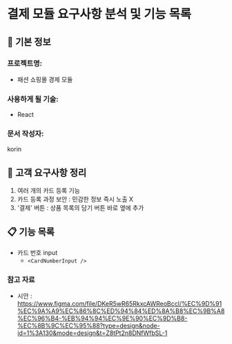 # 결제 모듈 요구사항 분석 및 기능 목록

## 📌 기본 정보
### 프로젝트명: 
- 패션 쇼핑몰 경제 모듈

### 사용하게 될 기술: 
- React

### 문서 작성자: 
  korin

## 📝 고객 요구사항 정리
  1. 여러 개의 카드 등록 기능
  2. 카드 등록 과정 보안 : 민감한 정보 즉시 노출 X
  3. '결제' 버튼 : 상품 목록의 담기 버튼 바로 옆에 추가


## 📋 기능 목록
- 카드 번호 input
  - `<CardNumberInput />`
 

### 참고 자료
- 시안 : https://www.figma.com/file/DKeR5wR65RkxcAWReoBccl/%EC%9D%91%EC%9A%A9%EC%86%8C%ED%94%84%ED%8A%B8%EC%9B%A8%EC%96%B4-%EB%94%94%EC%9E%90%EC%9D%B8-%EC%8B%9C%EC%95%88?type=design&node-id=1%3A130&mode=design&t=Z8tPt2n8DNfWfbSL-1
